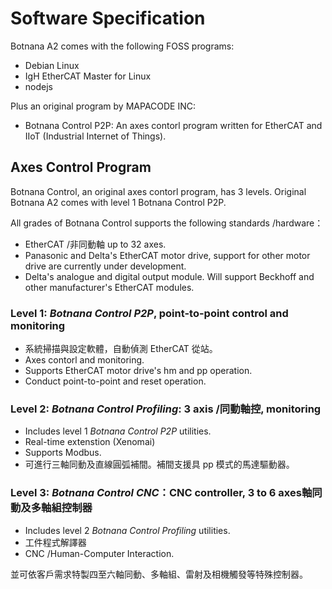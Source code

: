 # Software Specification

Botnana A2 comes with the following FOSS programs:

* Debian Linux
* IgH EtherCAT Master for Linux
* nodejs

Plus an original program by MAPACODE INC:

* Botnana Control P2P: An axes contorl program written for EtherCAT and IIoT (Industrial Internet of Things).

## Axes Control Program

Botnana Control, an original axes contorl program, has 3 levels.
Original Botnana A2 comes with level 1 Botnana Control P2P.

All grades of Botnana Control supports the following standards /hardware：

* EtherCAT /非同動軸 up to 32 axes.
* Panasonic and Delta's EtherCAT motor drive,
support for other motor drive are currently under development.
* Delta's analogue and digital output module. 
Will support Beckhoff and other manufacturer's EtherCAT modules.

### Level 1: _Botnana Control P2P_, point-to-point control and monitoring

* 系統掃描與設定軟體，自動偵測 EtherCAT 從站。
* Axes contorl and monitoring.
* Supports EtherCAT motor drive's hm and pp operation.
* Conduct point-to-point and reset operation.

### Level 2: _Botnana Control Profiling_: 3 axis /同動軸控, monitoring

* Includes level 1 _Botnana Control P2P_ utilities.
* Real-time extenstion (Xenomai)
* Supports Modbus.
* 可進行三軸同動及直線圓弧補間。補間支援具 pp 模式的馬達驅動器。

### Level 3: _Botnana Control CNC_：CNC controller, 3 to 6 axes軸同動及多軸組控制器

* Includes level 2 _Botnana Control Profiling_ utilities.
* 工件程式解譯器
* CNC /Human-Computer Interaction.

並可依客戶需求特製四至六軸同動、多軸組、雷射及相機觸發等特殊控制器。
